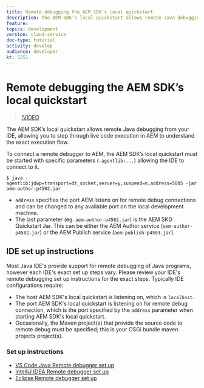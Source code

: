 ```yaml
---
title: Remote debugging the AEM SDK’s local quickstart
description: The AEM SDK’s local quickstart allows remote Java debugging from your IDE, allowing you to step through live code execution in AEM  to understand the exact execution flow.
feature: 
topics: development
version: cloud-service
doc-type: tutorial
activity: develop
audience: developer
kt: 5251
---
```

 
# Remote debugging the AEM SDK’s local quickstart

>[!VIDEO](https://video.tv.adobe.com/v/34338/?quality=12&learn=on)

The AEM SDK’s local quickstart allows remote Java debugging from your IDE, allowing you to step through live code execution in AEM  to understand the exact execution flow.

To connect a remote debugger to AEM, the AEM SDK’s local quickstart must be started with specific parameters (`-agentlib:...`) allowing the IDE to connect to it.

```
$ java -agentlib:jdwp=transport=dt_socket,server=y,suspend=n,address=5005 -jar aem-author-p4502.jar   
```

+ `address` specifies the port AEM listens on for remote debug connections and can be changed to any available port on the local development machine.
+ The last parameter (eg. `aem-author-p4502.jar`) is the AEM SKD Quickstart Jar. This can be either the AEM Author service (`aem-author-p4502.jar`) or the AEM Publish service (`aem-publish-p4503.jar`).

## IDE set up instructions

Most Java IDE's provide support for remote debugging of Java programs, however each IDE's exact set up steps vary. Please review your IDE's remote debugging set up instructions for the exact steps. Typically IDE configurations require:

+ The host AEM SDK's local quickstart is listening on, which is `localhost`.
+ The port AEM SDK's local quickstart is listening on for remote debug connection, which is the port specified by the `address` parameter when starting AEM SDK's local quickstart.
+ Occasionally, the Maven project(s) that provide the source code to remote debug must be specified; this is your OSGi bundle maven projects project(s).

### Set up instructions

+ [VS Code Java Remote debugger set up](https://code.visualstudio.com/docs/java/java-debugging)
+ [IntelliJ IDEA Remote debugger set up](https://www.jetbrains.com/help/idea/run-debug-configuration-remote-debug.html)
+ [Eclipse Remote debugger set up](https://javapapers.com/core-java/java-remote-debug-with-eclipse/)
